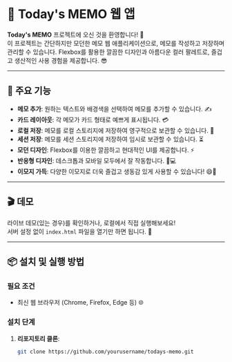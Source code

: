 # 📝 Today's MEMO 웹 앱

**Today's MEMO** 프로젝트에 오신 것을 환영합니다! 🎉  
이 프로젝트는 간단하지만 모던한 메모 웹 애플리케이션으로, 메모를 작성하고 저장하며 관리할 수 있습니다. Flexbox를 활용한 깔끔한 디자인과 아름다운 컬러 팔레트로, 즐겁고 생산적인 사용 경험을 제공합니다. 😎

---

## 🚀 주요 기능

- **메모 추가**: 원하는 텍스트와 배경색을 선택하여 메모를 추가할 수 있습니다. ✍️
- **카드 레이아웃**: 각 메모가 카드 형태로 예쁘게 표시됩니다. 💳
- **로컬 저장**: 메모를 로컬 스토리지에 저장하여 영구적으로 보관할 수 있습니다. 💾
- **세션 저장**: 메모를 세션 스토리지에 저장하여 임시로 보관할 수 있습니다. ⏳
- **모던 디자인**: Flexbox를 이용한 깔끔하고 현대적인 UI를 제공합니다. ⚡
- **반응형 디자인**: 데스크톱과 모바일 모두에서 잘 작동합니다. 📱💻
- **이모지 가득**: 다양한 이모지로 더욱 즐겁고 생동감 있게 사용할 수 있습니다! 😄🎊

---

## 🎬 데모

라이브 데모(있는 경우)를 확인하거나, 로컬에서 직접 실행해보세요!  
서버 설정 없이 `index.html` 파일을 열기만 하면 됩니다. 🚀

---

## 📦 설치 및 실행 방법

### 필요 조건

- 최신 웹 브라우저 (Chrome, Firefox, Edge 등) 🌐

### 설치 단계

1. **리포지토리 클론**:

   ```bash
   git clone https://github.com/yourusername/todays-memo.git
